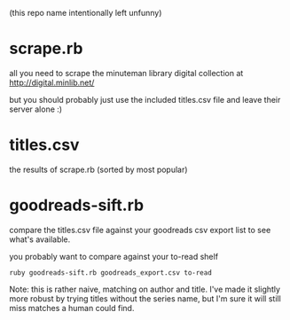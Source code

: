 (this repo name intentionally left unfunny)

scrape.rb
============

all you need to scrape the minuteman library digital collection at http://digital.minlib.net/

but you should probably just use the included titles.csv file and leave their server alone :)

titles.csv
============

the results of scrape.rb (sorted by most popular)

goodreads-sift.rb
============

compare the titles.csv file against your goodreads csv export list to see what's available.

you probably want to compare against your to-read shelf

`ruby goodreads-sift.rb goodreads_export.csv to-read`

Note: this is rather naive, matching on author and title. I've made it slightly more robust by trying titles without the series name, but I'm sure it will still miss matches a human could find.
